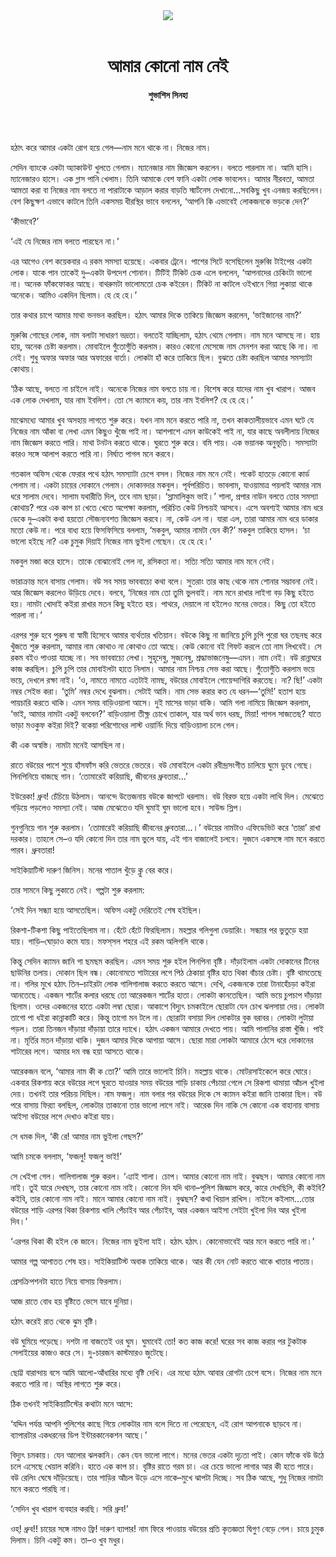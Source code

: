 <div align=center>
<img src=https://images.prothomalo.com/prothomalo-bangla%2F2022-09%2F19a74b9d-7da3-407e-8df3-bb2cdba6dcfd%2FWhatsApp_Image_2022_08_31_at_1_51_44_PM.jpg?rect=0%2C0%2C1078%2C566&w=1200&ar=40%3A21&auto=format%2Ccompress&ogImage=true&mode=crop&overlay=&overlay_position=bottom&overlay_width_pct=1 />
<br><br>
<h1>আমার কোনো নাম নেই</h1> 
<h4>শুভাশিস সিনহা</h4>
<br><br>
</div>

হঠাৎ করে আমার একটা রোগ হয়ে গেল—নাম মনে থাকে না। নিজের নাম।

সেদিন ব্যাংকে একটা অ্যাকাউন্ট খুলতে গেলাম। ম্যানেজার নাম জিজ্ঞেস করলেন। বলতে পারলাম না। আমি হাসি। ম্যানেজারও হাসে। এক গ্লাস পানি খেলাম। তিনি আমাকে বেশ ফানি একটা লোক ভাবলেন। আমার নীরবতা, আমতা আমতা করা বা নিজের নাম বলতে না পারাটাকে আড়াল করার বাড়তি স্মার্টনেস দেখানো...সবকিছু খুব এনজয় করছিলেন। বেশ কিছুক্ষণ এভাবে কাটলে তিনি একসময় ধীরস্থির ভাবে বললেন, ‘আপনি কি এভাবেই লোকজনকে ভড়কে দেন?’

‘কীভাবে?’

‘এই যে নিজের নাম বলতে পারছেন না।’

এর আগেও বেশ কয়েকবার এ রকম সমস্যা হয়েছে। একবার ট্রেনে। পাশের সিটে বসেছিলেন মুরুব্বি টাইপের একটা লোক। যাকে পান তাকেই দু–একটা উপদেশ শোনান। টিটিই টিকিট চেক এলে বললেন, ‘আপনাদের চেকিংটা ভালো না। অনেক ফাঁকফোকর আছে। বাথরুমটা ভালোমতো চেক কইরেন। টিকিট না কাটলে ওইখানে গিয়া লুকায়া থাকে অনেকে। আমিও একদিন ছিলাম। হে হে হে।’

তার কথার চাপে আমার মাথা ভনভন করছিল। হঠাৎ আমার দিকে তাকিয়ে জিজ্ঞেস করলেন, ‘ভাইজানের নাম?’

মুরুব্বি গোছের লোক, নাম বলাটা সাধারণ ভদ্রতা। বলতেই যাচ্ছিলাম, হঠাৎ থেমে গেলাম। নাম মনে আসছে না। হায় হায়, অনেক চেষ্টা করলাম। মোবাইলে গুঁতোগুঁতি করলাম। কারও কোনো মেসেজে নাম মেনশন করা আছে কি না। না নেই। শুধু অফার অফার আর অফারের বার্তা। লোকটা হাঁ করে তাকিয়ে ছিল। বুঝতে চেষ্টা করছিল আমার সমস্যাটা কোথায়।

‘ঠিক আছে, বলতে না চাইলে নাই। অনেকে নিজের নাম বলতে চায় না। বিশেষ করে যাদের নাম খুব খারাপ। আজব এক লোক দেখলাম, যার নাম ইবলিশ। তো সে ক্যামনে কয়, তার নাম ইবলিশ? হে হে হে।’

মাঝেমধ্যে আমার খুব অসহায় লাগতে শুরু করে। যখন নাম মনে করতে পারি না, তখন কাকতালীয়ভাবে এমন ঘটে যে নিজের নাম আঁকা বা লেখা এমন কিছুও খুঁজে পাই না। আশপাশে এমন কাউকেই পাই না, যার কাছে অবলীলায় নিজের নাম জিজ্ঞেস করতে পারি। মাথা টনটন করতে থাকে। ঘুরতে শুরু করে। বমি পায়। এক ভয়ানক অনুভূতি। সমস্যাটা কারও সঙ্গে আলাপ করতে পারি না। নির্ঘাত পাগল মনে করবে।

গতকাল অফিস থেকে ফেরার পথে হঠাৎ সমস্যাটা চেপে বসল। নিজের নাম মনে নেই। পকেট হাতড়ে কোনো কার্ড পেলাম না। একটা চায়ের দোকানে গেলাম। দোকানদার মকবুল। পূর্বপরিচিত। ভাবলাম, যাওয়ামাত্র পয়লাই আমার নাম ধরে সালাম দেবে। সালাম যথারীতি দিল, তবে নাম ছাড়া। ‘স্লামালিকুম ভাই।’ শালা, প্রপার নাউন বলতে তোর সমস্যা কোথায়? পরে এক কাপ চা খেতে খেতে অপেক্ষা করলাম, পরিচিত কেউ নিশ্চয়ই আসবে। এসে অবশ্যই আমার নাম ধরে ডেকে দু–একটা কথা হয়তো সৌজন্যবশত জিজ্ঞেস করবে। না, কেউ এল না। যারা এল, তারা আমার নাম ধরে ডাকার মতো কেউ না। পরে বাধ্য হয়ে ফিসফিসিয়ে বললাম, ‘মকবুল, আমার নামটা যেন কী?’ মকবুল তাকিয়ে হাসল। ‘চা ভালো হইছে না? এক চুমুক দিয়াই নিজের নাম ভুইলা গেছেন। হে হে হে।’

মকবুল মজা করে হাসে। তাকে বোঝানোই গেল না, রসিকতা না। সত্যি সত্যি আমার নাম মনে নেই।

ভারাক্রান্ত মনে বাসায় গেলাম। বউ সব সময় ভাববাচ্যে কথা বলে। সুতরাং তার কাছ থেকে নাম শোনার সম্ভাবনা নেই। আর জিজ্ঞেস করলেও উড়িয়ে দেবে। বলবে, ‘নিজের নাম তো তুমি ভুলবাই। নাম মনে রাখার লাইগা বড় কিছু হইতে হয়। নামটা খোদাই কইরা রাখার মতন কিছু হইতে হয়। পাথরে, দেয়ালে না হইলেও মনের ভেতর। কিছু তো হইতে পারলা না।’

এরপর শুরু হবে পুরুষ বা স্বামী হিসেবে আমার ব্যর্থতার খতিয়ান। বউকে কিছু না জানিয়ে চুপি চুপি পুরো ঘর তছনছ করে খুঁজতে শুরু করলাম, আমার নাম কোথাও না কোথাও তো আছে। কেউ কোনো বই গিফট করলে তো নাম লিখবেই। সে রকম বইও পাওয়া যাচ্ছে না। সব ভাববাচ্যে লেখা। সুহৃদেষু, সুজনেষু, শ্রদ্ধাভাজনেষু—এমন। নাম নেই। বউ রান্নাঘরে কাজ করছিল। চুপি চুপি তার মোবাইলটা হাতে নিলাম। আমার নাম নিশ্চয় সেভ করা আছে। গুঁতোগুঁতি করলাম ভয়ে ভয়ে, দেখলে রক্ষা নাই। ‘ও, নামতে নামতে এতটাই নামছ, বউয়ের মোবাইলে গোয়েন্দাগিরি করতেছ। না? ছি!’ একটা নম্বর সেইভ করা। ‘তুমি’ নম্বর দেখে বুঝলাম। সেটাই আমি। নাম সেভ করার কত যে ধরন—‘তুমি!’ হতাশ হয়ে পায়চারি করতে থাকি। এমন সময় বাড়িওয়ালা আসে। দুই মাসের ভাড়া বাকি। আমি গলা নামিয়ে জিজ্ঞেস করলাম, ‘ভাই, আমার নামটা একটু বলবেন?’ বাড়িওয়ালা তীক্ষ্ণ চোখে তাকাল, যার অর্থ ভান ধরছ, মিয়া! পাগল সাজতেছ? যাতে ভাড়া মওকুফ কইরা দিই? বকেয়া পরিশোধের লাস্ট ওয়ার্নিং দিয়ে বাড়িওয়ালা চলে গেল।

কী এক অস্বস্তি। নামটা মনেই আসছিল না।

রাতে বউয়ের পাশে শুয়ে হাঁসফাঁস করি ভেতরে ভেতরে। বউ মোবাইলে একটা রবীন্দ্রসংগীত চালিয়ে ঘুমে ডুবে গেছে। পিনপিনিয়ে বাজছে গান। ‘তোমারেই করিয়াছি, জীবনের ধ্রুবতারা...’

ইউরেকা! ধ্রুব! চেঁচিয়ে উঠলাম। আনন্দে উত্তেজনায় বউকে জাপটে ধরলাম। বউ বিরক্ত হয়ে একটা লাথি দিল। মেঝেতে গড়িয়ে পড়লেও সমস্যা নেই। আজ মেঝেতেও যদি ঘুমাই ঘুম ভালো হবে। সাউন্ড স্লিপ।

গুনগুনিয়ে গান শুরু করলাম। ‘তোমারেই করিয়াছি জীবনের ধ্রুবতারা...।’ বউয়ের নামটাও এফিডেভিট করে ‘তারা’ রাখা দরকার। তাহলে সে–ও যদি কোনো দিন তার নাম ভুলে যায়, এই গান বাজালেই চলবে। দুজনে একসঙ্গে নাম মনে করতে পারব। ধ্রুবতারা!

সাইকিয়াটিস্ট দারুণ জিনিস। মনের পাতাল খুঁড়ে ক্লু বের করে।

তার সামনে কিছু লুকাতে নেই। গল্পটা শুরু করলাম:

‘সেই দিন সন্ধ্যা হয়ে আসতেছিল। অফিস একটু দেরিতেই শেষ হইছিল।

রিকশা-টিকশা কিছু পাইতেছিলাম না। হেঁটে হেঁটে ফিরছিলাম। মহল্লার গলিগুলা ডেয়ারিং। সন্ধ্যার পর ভুতুড়ে হয়া যায়। গাড়ি–ঘোড়াও কমে যায়। মফস্‌সল শহরে এই রকম অলিগলি থাকে।

কিন্তু সেদিন ক্যামন জানি গা ছমছম করছিল। এমন সময় শুরু হইল পিনপিনা বৃষ্টি। দাঁড়াইলাম একটা দোকানের টিনের ছাউনির তলায়। দোকান ছিল বন্ধ। কোনোমতে শাটারের লগে পিঠ ঠেকায়া বৃষ্টির হাত থিকা বাঁচার চেষ্টা। বৃষ্টি থামতেছে না। গলির মুখে হঠাৎ তিন–চাইরটা লোক গালিগালাজ করতে করতে আসে। দেখি, একজনকে তারা টানাহেঁচড়া কইরা আনতেছে। একজন শার্টের কলার ধরছে তো আরেকজন শার্টের হাতা। লোকটা কানতেছিল। আমি ভয়ে চুপচাপ দাঁড়ায়া ছিলাম। ওদের একজনের হাতে একটা লম্বা ছোরা। আকাশে বিদ্যুৎ চমকাইলে ছোরাটা যেন চোখ ঝলসায়া দেয়। লোকটা তাগো পা ধইরা কান্নাকাটি করে। কিন্তু তাগো মন টলে না। ছোরাটা বসায়া দিল লোকটার বুক বরাবর। লোকটা লুটায়া পড়ল। তারা তিনজন দাঁড়ায়া দাঁড়ায়া তারে দ্যাখে। হঠাৎ একজন আমারে দেখতে পায়। আমি পালানির রাস্তা খুঁজি। পাই না। মূর্তির মতন দাঁড়ায়া থাকি। দুজন আমার দিকে আগায়া আসে। ছোরা মারা লোকটা আমারে ঠেসে ধরে দোকানের শাটারের লগে। আমার দম বন্ধ হয়া আসতে থাকে।

আরেকজন বলে, ‘আমার নাম কী ক তো?’ আমি তারে ভালোই চিনি। মহল্লায় থাকে। মোটরসাইকেলে করে ঘোরে। একবার রিকশায় করে বউয়ের লগে ঘুরতে যাওয়ার সময় বউয়ের শাড়ি চাকায় পেঁচায়া গেলে সে রিকশা থামায়া আঁচল খুইলা দেয়। তখনই তার পরিচয় দিছিল। নাম ফজলু। নাম বলার পর বউয়ের দিকে সে ক্যামন কইরা জানি তাকায়া ছিল। বউ পরে বাসায় ফির‌্যা বলছিল, লোকটার তাকানো তার ভালো লাগে নাই। আরেক দিন নাকি সে কোনো এক বাহানায় বাসায় আইসা বউয়ের লগে দেখাও কইরা যায়।

সে ধমক দিল, ‘কী রে! আমার নাম ভুইলা গেছস?’

আমি চমকে বললাম, ‘ফজলু! ফজলু ভাই!’

সে খেইপা গেল। গালিগালাজ শুরু করল। ‘এ্যাই শালা। চোপ। আমার কোনো নাম নাই। বুঝছস। আমার কোনো নাম নাই। তুই যারে দেখছস, তার কোনো নাম নাই। কোনো দিন যদি থানা–পুলিশ জিজ্ঞাস করে, কারে দেখছিলি, কী কইবি? কইবি, তার কোনো নাম নাই। মানে আমার কোনো নাম নাই। বুঝছস? কথা খিয়াল রাখিস। নাইলে কইলাম...তোর বউয়ের শাড়ি এরপর থিকা রিকশায় খালি পেঁচাইব আর পেঁচাইব, আর একজন আইসা সেইটা খুইলা দিব আর খুইলা দিব।’

‘এরপর থিকা কী হইল কে জানে। নিজের নাম ভুইলা যাই। হঠাৎ হঠাৎ। কোনোভাবেই আর মনে করতে পারি না।’

আমার গল্প আপাতত শেষ হয়। সাইকিয়াটিস্ট অবাক তাকিয়ে থাকে। আর কী যেন নোট করতে থাকে খাতার পাতায়।

প্রেসক্রিপশনটা হাতে নিয়ে বাসায় ফিরলাম।

আজ রাতে বোধ হয় বৃষ্টিতে ভেসে যাবে দুনিয়া।

হঠাৎ করেই রাত থেকে ঝুম বৃষ্টি।

বউ ঘুমিয়ে পড়েছে। দশটা না বাজতেই ওর ঘুম। ঘুমাবেই তো! কত কাজ করে! ঘরের সব কাজ করার পর টুকটাক সেলাইয়ের কাজও করে সে। দু-চারজন কাস্টমারও জুটেছে।

ছোট্ট বারান্দায় বসে আমি আলো-আঁধারির মধ্যে বৃষ্টি দেখি। এর মধ্যে হঠাৎ আবার রোগটা চেপে বসে। নিজের নাম মনে করতে পারি না। অস্থির লাগতে শুরু করে।

ঠিক তখনই সাইকিয়াটিস্টের কথাটা মনে আসে:

‘যদ্দিন পর্যন্ত আপনি পুলিশের কাছে গিয়ে লোকটার নাম বলে দিতে না পেরেছেন, এই রোগ আপনাকে ছাড়বে না। ব্যাপারটার একধরনের ডিপ ইন্টারকানেকশন আছে।’

বিদ্যুৎ চমকায়। যেন আলোর ঝলকানি। কেন যেন ভালো লাগে। মনের ভেতর একটা দৃঢ়তা পাই। কোন ফাঁকে বউ উঠে চলে এসেছে খেয়াল করিনি। হাতে এক কাপ চা। বৃষ্টির রাতে গরম চা। এর চেয়ে ভালো লাগার আর কী হতে পারে। বউ রেলিং ঘেষে দাঁড়িয়েছে। তার শাড়ির আঁচল উড়ে এসে নাকে–মুখে ঝাপটা দিচ্ছে। সব ঠিক আছে, শুধু নিজের নামটা মনে করতে পারছি না।

‘সেদিন খুব খারাপ ব্যবহার করছি। সরি ধ্রুব!’

ওহ্! ধ্রুব!! চায়ের সঙ্গে নামও ফ্রি! দারুণ ব্যাপার! নাম ফিরে পাওয়ায় বউয়ের প্রতি কৃতজ্ঞতা দ্বিগুণ বেড়ে গেল। চায়ে চুমুক দিলাম। চিনি একটু কম। তা–ও খুব মধুর।
